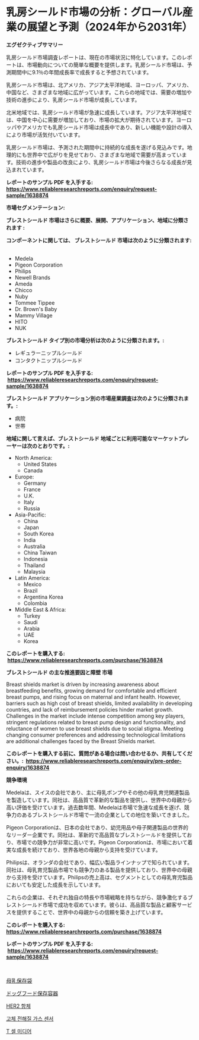 <p><h1>乳房シールド市場の分析：グローバル産業の展望と予測（2024年から2031年）</h1></p><p><strong>エグゼクティブサマリー</strong></p>
<p><p>乳房シールド市場調査レポートは、現在の市場状況に特化しています。このレポートは、市場動向についての簡単な概要を提供します。乳房シールド市場は、予測期間中に9.1％の年間成長率で成長すると予想されています。</p><p>乳房シールド市場は、北アメリカ、アジア太平洋地域、ヨーロッパ、アメリカ、中国など、さまざまな地域に広がっています。これらの地域では、需要の増加や技術の進歩により、乳房シールド市場が成長しています。</p><p>北米地域では、乳房シールド市場が急速に成長しています。アジア太平洋地域では、中国を中心に需要が増加しており、市場の拡大が期待されています。ヨーロッパやアメリカでも乳房シールド市場は成長中であり、新しい機能や設計の導入により市場が活気付いています。</p><p>乳房シールド市場は、予測された期間中に持続的な成長を遂げる見込みです。地理的にも世界中で広がりを見せており、さまざまな地域で需要が高まっています。技術の進歩や製品の改良により、乳房シールド市場は今後さらなる成長が見込まれています。</p></p>
<p><strong>レポートのサンプル PDF を入手する: <a href="https://www.reliableresearchreports.com/enquiry/request-sample/1638874">https://www.reliableresearchreports.com/enquiry/request-sample/1638874</a></strong></p>
<p><strong>市場セグメンテーション:</strong></p>
<p><strong> ブレストシールド 市場はさらに概要、展開、アプリケーション、地域に分類されます :</strong></p>
<p><strong>コンポーネントに関しては、 ブレストシールド 市場は次のように分類されます: &nbsp;</strong></p>
<p><ul><li>Medela</li><li>Pigeon Corporation</li><li>Philips</li><li>Newell Brands</li><li>Ameda</li><li>Chicco</li><li>Nuby</li><li>Tommee Tippee</li><li>Dr. Brown's Baby</li><li>Mammy Village</li><li>HITO</li><li>NUK</li></ul></p>
<p><strong> ブレストシールド タイプ別の市場分析は次のように分類されます。:</strong></p>
<p><ul><li>レギュラーニップルシールド</li><li>コンタクトニップルシールド</li></ul></p>
<p><strong>レポートのサンプル PDF を入手する: &nbsp;<a href="https://www.reliableresearchreports.com/enquiry/request-sample/1638874">https://www.reliableresearchreports.com/enquiry/request-sample/1638874</a></strong></p>
<p><strong> ブレストシールド アプリケーション別の市場産業調査は次のように分類されます。:</strong></p>
<p><ul><li>病院</li><li>世帯</li></ul></p>
<p><strong>地域に関して言えば、ブレストシールド 地域ごとに利用可能なマーケットプレーヤーは次のとおりです。:</strong></p>
<p><ul>
    <li>
        North America:
        <ul>
            <li>United States</li>
            <li>Canada</li>
        </ul>
    </li>
    <li>
        Europe:
        <ul>
            <li>Germany</li>
            <li>France</li>
            <li>U.K.</li>
            <li>Italy</li>
            <li>Russia</li>
        </ul>
    </li>
    <li>
        Asia-Pacific:
        <ul>
            <li>China</li>
            <li>Japan</li>
            <li>South Korea</li>
            <li>India</li>
            <li>Australia</li>
            <li>China Taiwan</li>
            <li>Indonesia</li>
            <li>Thailand</li>
            <li>Malaysia</li>
        </ul>
    </li>
    <li>
        Latin America:
        <ul>
            <li>Mexico</li>
            <li>Brazil</li>
            <li>Argentina Korea</li>
            <li>Colombia</li>
        </ul>
    </li>
    <li>
        Middle East & Africa:
        <ul>
            <li>Turkey</li>
            <li>Saudi</li>
            <li>Arabia</li>
            <li>UAE</li>
            <li>Korea</li>
        </ul>
    </li>
    </ul></p>
<p><strong>このレポートを購入する: &nbsp;<a href="https://www.reliableresearchreports.com/purchase/1638874">https://www.reliableresearchreports.com/purchase/1638874</a></strong></p>
<p><strong>ブレストシールド の主な推進要因と障壁 市場</strong></p>
<p><p>Breast shields market is driven by increasing awareness about breastfeeding benefits, growing demand for comfortable and efficient breast pumps, and rising focus on maternal and infant health. However, barriers such as high cost of breast shields, limited availability in developing countries, and lack of reimbursement policies hinder market growth. Challenges in the market include intense competition among key players, stringent regulations related to breast pump design and functionality, and reluctance of women to use breast shields due to social stigma. Meeting changing consumer preferences and addressing technological limitations are additional challenges faced by the Breast Shields market.</p></p>
<p><strong>このレポートを購入する前に、質問がある場合は問い合わせるか、共有してください。:&nbsp; <a href="https://www.reliableresearchreports.com/enquiry/pre-order-enquiry/1638874">https://www.reliableresearchreports.com/enquiry/pre-order-enquiry/1638874</a></strong></p>
<p><strong>競争環境</strong></p>
<p><p>Medelaは、スイスの会社であり、主に母乳ポンプやその他の母乳育児関連製品を製造しています。同社は、高品質で革新的な製品を提供し、世界中の母親から高い評価を受けています。過去数年間、Medelaは市場で急速な成長を遂げ、競争力のあるブレストシールド市場で一流の企業としての地位を築いてきました。</p><p>Pigeon Corporationは、日本の会社であり、幼児用品や母子関連製品の世界的なリーダー企業です。同社は、革新的で高品質なブレストシールドを提供しており、市場での競争力が非常に高いです。Pigeon Corporationは、市場において着実な成長を続けており、世界各地の母親から支持を受けています。</p><p>Philipsは、オランダの会社であり、幅広い製品ラインナップで知られています。同社は、母乳育児製品市場でも競争力のある製品を提供しており、世界中の母親から支持を受けています。Philipsの売上高は、セグメントとしての母乳育児製品においても安定した成長を示しています。</p><p>これらの企業は、それぞれ独自の特長や市場戦略を持ちながら、競争激化するブレストシールド市場で成功を収めています。彼らは、高品質な製品と顧客サービスを提供することで、世界中の母親からの信頼を築き上げています。</p></p>
<p><strong>このレポートを購入する: &nbsp; <a href="https://www.reliableresearchreports.com/purchase/1638874">https://www.reliableresearchreports.com/purchase/1638874</a></strong></p>
<p><strong>レポートのサンプル PDF を入手する: &nbsp;<a href="https://www.reliableresearchreports.com/enquiry/request-sample/1638874">https://www.reliableresearchreports.com/enquiry/request-sample/1638874</a></strong><strong></strong></p>
<p>&nbsp;</p>
<p><p><a href="https://github.com/bevdtkn4419963/Market-Research-Report-List-1/blob/main/44722649237.md">母乳保存袋</a></p><p><a href="https://medium.com/@alyle7648/%E7%8A%AC%E7%94%A8%E3%83%95%E3%83%BC%E3%83%89%E4%BF%9D%E5%AD%98%E5%AE%B9%E5%99%A8%E5%B8%82%E5%A0%B4%E3%81%AE%E8%A6%8B%E9%80%9A%E3%81%97-%E5%B8%82%E5%A0%B4%E5%8B%95%E5%90%91-%E6%88%90%E9%95%B7-2024%E5%B9%B4%E3%81%8B%E3%82%892031%E5%B9%B4%E3%81%BE%E3%81%A7%E3%81%AE%E4%BA%88%E6%B8%AC-06aba7c1248b">ドッグフード保存容器</a></p><p><a href="https://github.com/vsoq0zknh59/Market-Research-Report-List-1/blob/main/54283288396.md">HER2 항체</a></p><p><a href="https://medium.com/@trevorkruvalis5678/%EA%B3%A0%EC%B2%B4-%EC%A0%84%ED%95%B4%EC%A7%88-%EA%B0%80%EC%8A%A4-%EC%84%BC%EC%84%9C-%EC%8B%9C%EC%9E%A5-%EA%B7%9C%EB%AA%A8-cagr-%EB%8F%99%ED%96%A5-2024-2030%EB%85%84-72a1fd31c850">고체 전해질 가스 센서</a></p><p><a href="https://medium.com/@jerrodhilll68/t-%EC%84%B8%ED%8F%AC-%EB%AF%B8%EB%94%94%EC%96%B4-%EC%8B%9C%EC%9E%A5-%EC%A2%85%EB%A5%98-%EC%9D%91%EC%9A%A9-%EB%B0%8F-%EC%A7%80%EB%A6%AC%EC%97%90-%EB%8C%80%ED%95%9C-%ED%8F%AC%EA%B4%84%EC%A0%81-%ED%8F%89%EA%B0%80-13d0b8b30a3e">T 셀 미디어</a></p></p>